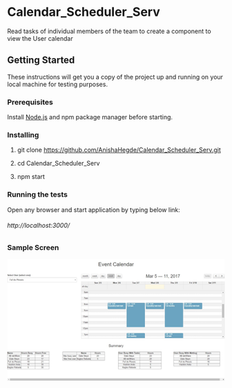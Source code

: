 # Calendar_Scheduler_Serv

Read tasks of individual members of the team to create a component to view the User calendar

## Getting Started

These instructions will get you a copy of the project up and running on your local machine for testing purposes.

### Prerequisites

Install [Node.js](https://nodejs.org/en/) and npm package manager before starting.

### Installing

1. git clone https://github.com/AnishaHegde/Calendar_Scheduler_Serv.git

2. cd Calendar_Scheduler_Serv

3. npm start

### Running the tests

Open any browser and start application by typing below link: 
###### http://localhost:3000/

### Sample Screen
![alt tag](https://github.com/AnishaHegde/Calendar_Scheduler_Serv/blob/master/screenshots/screen.jpg)
